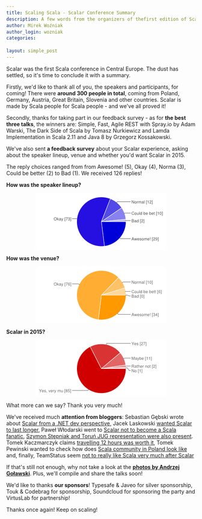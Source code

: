 ```yaml
---
title: Scaling Scala - Scalar Conference Summary
description: A few words from the organizers of thefirst edition of Scalar, the first Scala conference in Central Europe. 
author: Mirek Woźniak
author_login: wozniak
categories:

layout: simple_post
---
```


Scalar was the first Scala conference in Central Europe. The dust has settled, so it's time to conclude it with a summary.

Firstly, we'd like to thank all of you, the speakers and participants, for coming! There were **around 300 people in total**, coming from Poland, Germany, Austria, Great Britain, Slovenia and other countries. Scalar is made by Scala people for Scala people - and we've all proved it!

Secondly, thanks for taking part in our feedback survey - as for **the best three talks**, the winners are: Simple, Fast, Agile REST with Spray.io by Adam Warski, The Dark Side of Scala by Tomasz Nurkiewicz and Lamda Implementation in Scala 2.11 and Java 8 by Grzegorz Kossakowski. 

We've also sent **a feedback survey** about your Scalar experience, asking about the speaker lineup, venue and whether you'd want Scalar in 2015. 

The reply choices ranged from from Awesome! (5), Okay (4), Norma (3), Could be better (2) to Bad (1). We received 126 replies!

**How was the speaker lineup?**

<div style="width:100%; text-align:center">
<img src="/img/uploads/2014/04/speakerlineup.png"  align="center" />
</div>

**How was the venue?**

<div style="width:100%; text-align:center">
<img src="/img/uploads/2014/04/venue.png"  align="center" />
</div>

**Scalar in 2015?**

<div style="width:100%; text-align:center">
<img src="/img/uploads/2014/04/scalar2015.png"  align="center" />
</div>


What more can we say? Thank you very much!

We've received much **attention from bloggers**: Sebastian Gębski wrote about [Scalar from a .NET dev perspective][1], Jacek Laskowski [wanted Scalar to last longer][2], Paweł Włodarski went to [Scalar not to become a Scala fanatic][3], [Szymon Stępniak and Toruń JUG representation were also present][4]. Tomek Kaczmarczyk claims [travelling 12 hours was worth it][5], Tomek Pewinski wanted to check how does [Scala community in Poland look like][6] and, finally, TeamStatus seem [not to really like Scala very much after Scalar][7]

If that's still not enough, why not take a look at the **[photos by Andrzej Goławski][8]**. Plus, we'll compile and share the talks soon!

We'd like to thanks **our sponsors**! Typesafe & Javeo for silver sponsorship, Touk & Codebrag for sponsorship, Soundcloud for sponsoring the party and VirtusLab for partnership! 

Thanks once again! Keep on scaling!


[1]: http://no-kill-switch.ghost.io/scalar-conf-the-first-scala-conference-in-poland/
[2]: http://blog.japila.pl/2014/04/final-thoughts-on-scalarconf-scala-conference-in-central-europe/
[3]: http://pawelwlodarski.blogspot.com/2014/04/scalar-i-stacktrace.html
[4]: http://blog.stepniak.net.pl/2014/04/scalar-conf-2014
[5]: http://blog.kaczmarzyk.net/2014/04/07/scalar-2014/
[6]: http://pewniak747.info/2014/04/09/scalar-conf-2014/
[7]: http://blog.teamstatus.tv/post/82185779259/this-saturday-i-attended-scalarconf-first-and
[8]: https://plus.google.com/photos/112608721523383084288/albums/5999881865256181617

